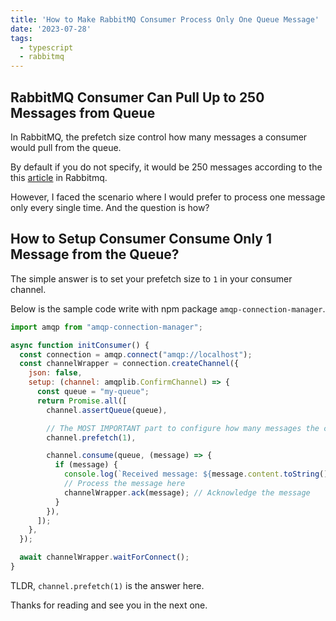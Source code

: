 ```yaml
---
title: 'How to Make RabbitMQ Consumer Process Only One Queue Message'
date: '2023-07-28'
tags:
  - typescript
  - rabbitmq
---
```


## RabbitMQ Consumer Can Pull Up to 250 Messages from Queue 

In RabbitMQ, the prefetch size control how many messages a consumer would pull from the queue. 

By default if you do not specify, it would be 250 messages according to the this [article](https://www.rabbitmq.com/consumer-prefetch.html) in Rabbitmq.

However, I faced the scenario where I would prefer to process one message only every single time. And the question is how?

## How to Setup Consumer Consume Only 1 Message from the Queue?

The simple answer is to set your prefetch size to `1` in your consumer channel.

Below is the sample code write with npm package `amqp-connection-manager`.

```js
import amqp from "amqp-connection-manager";

async function initConsumer() {
  const connection = amqp.connect("amqp://localhost");
  const channelWrapper = connection.createChannel({
    json: false,
    setup: (channel: amqplib.ConfirmChannel) => {
      const queue = "my-queue";
      return Promise.all([
        channel.assertQueue(queue),

        // The MOST IMPORTANT part to configure how many messages the channel fetch from queue.
        channel.prefetch(1), 

        channel.consume(queue, (message) => {
          if (message) {
            console.log(`Received message: ${message.content.toString()}`);
            // Process the message here
            channelWrapper.ack(message); // Acknowledge the message
          }
        }),
      ]);
    },
  });

  await channelWrapper.waitForConnect();
}
```

TLDR, `channel.prefetch(1)` is the answer here.

Thanks for reading and see you in the next one.
